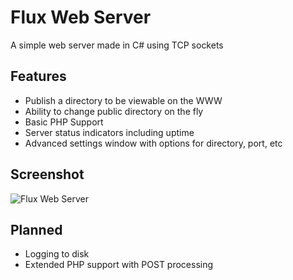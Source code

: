 # Flux Web Server
A simple web server made in C# using TCP sockets

## Features
* Publish a directory to be viewable on the WWW
* Ability to change public directory on the fly
* Basic PHP Support
* Server status indicators including uptime
* Advanced settings window with options for directory, port, etc

## Screenshot
![Flux Web Server](screenshot.jpg?raw=true "Flux Web Server")


## Planned
* Logging to disk
* Extended PHP support with POST processing
